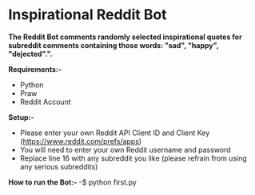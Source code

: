 # Inspirational Reddit Bot

**The Reddit Bot comments randomly selected inspirational quotes for subreddit comments containing those words: "sad", "happy", "dejected".".**

**Requirements:-**
- Python
- Praw
- Reddit Account

**Setup:-**
- Please enter your own Reddit API Client ID and Client Key (https://www.reddit.com/prefs/apps)
- You will need to enter your own Reddit username and password
- Replace line 16 with any subreddit you like (please refrain from using any serious subreddits)

**How to run the Bot:-**
-$ python first.py
